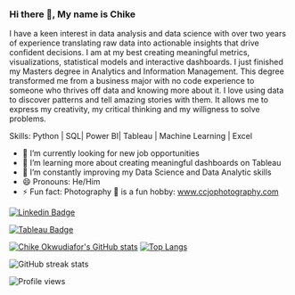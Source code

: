 ### Hi there 👋, My name is Chike 
I have a keen interest in data analysis and data science with over two years of experience translating raw data into actionable insights that drive confident decisions. I am at my best creating meaningful metrics, visualizations, statistical models and interactive dashboards.  I just finished my Masters degree in Analytics and Information Management. This degree transformed me from a business major with no code experience to someone who thrives off data and knowing more about it.  I love using data to discover patterns and tell amazing stories with them. It allows me to express my creativity, my critical thinking and my willigness to solve problems. 

Skills: Python | SQL| Power BI| Tableau | Machine Learning | Excel

- 🤔 I’m currently looking for new job opportunities
- 🌱 I’m learning more about creating meaningful dashboards on Tableau
- 🔭 I’m constantly improving my Data Science and Data Analytic skills
- 😄 Pronouns: He/Him
- ⚡ Fun fact: Photography 📸 is a fun hobby: www.ccjophotography.com 

[![Linkedin Badge](https://img.shields.io/badge/-chikeokwudiafor-0072b1?style=flat&logo=Linkedin&logoColor=white&link=https://www.linkedin.com/in/chike-okwudiafor/)](https://www.linkedin.com/in/chike-okwudiafor/) 

[![Tableau Badge](https://www.google.com/imgres?imgurl=https%3A%2F%2Fwww.tableau.com%2Fsites%2Fdefault%2Ffiles%2Fpages%2Ftableaulogo_highres.png&imgrefurl=https%3A%2F%2Fwww.tableau.com%2Fabout%2Fmedia-download-center&tbnid=lZ2QEe9GpP9PNM&vet=12ahUKEwj-2q6BvqD1AhWrrHIEHVG5DhEQMygAegUIARDbAQ..i&docid=VJXSAD8zvq4GCM&w=2000&h=450&itg=1&q=tableau%20logo&ved=2ahUKEwj-2q6BvqD1AhWrrHIEHVG5DhEQMygAegUIARDbAQ/)](https://public.tableau.com/app/profile/chike.okwudiafor/)

[![Chike Okwudiafor's GitHub stats](https://github-readme-stats.vercel.app/api?username=chikeokwudiafor)](https://github.com/chikeokwudiafor/github-readme-stats)
[![Top Langs](https://github-readme-stats.vercel.app/api/top-langs/?username=chikeokwudiafor&layout=compact)](https://github.com/chikeokwudiafor/github-readme-stats) 

![GitHub streak stats](https://github-readme-streak-stats.herokuapp.com/?user=chikeokwudiafor) 

![Profile views](https://gpvc.arturio.dev/chikeokwudiafor) 
<!--

**chikeokwudiafor/chikeokwudiafor** is a ✨ _special_ ✨ repository because its `README.md` (this file) appears on your GitHub profile.
